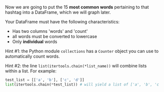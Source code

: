 Now we are going to put the 15 **most common words** pertaining to that hashtag into a DataFrame, which we will graph later.

Your DataFrame must have the following characteristics:
 
* Has two columns 'words' and 'count'
* all words must be converted to lowercase
* Only **individual** words 

Hint #1: the Python module `collections` has a `Counter` object you can use to automatically count words.

Hint #2: the line `list(itertools.chain(*list_name))` will combine lists within a list. For example:

```python
test_list = [['a', 'b'], ['c', 'd']]
list(itertools.chain(*test_list)) # will yield a list of ['a', 'b', 'c', 'd']
```

